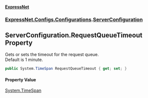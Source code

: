 #### [ExpressNet](ExpressNet.md 'ExpressNet')
### [ExpressNet.Configs.Configurations](ExpressNet.Configs.Configurations.md 'ExpressNet.Configs.Configurations').[ServerConfiguration](ExpressNet.Configs.Configurations.ServerConfiguration.md 'ExpressNet.Configs.Configurations.ServerConfiguration')

## ServerConfiguration.RequestQueueTimeout Property

Gets or sets the timeout for the request queue.  
Default is 1 minute.

```csharp
public System.TimeSpan RequestQueueTimeout { get; set; }
```

#### Property Value
[System.TimeSpan](https://docs.microsoft.com/en-us/dotnet/api/System.TimeSpan 'System.TimeSpan')